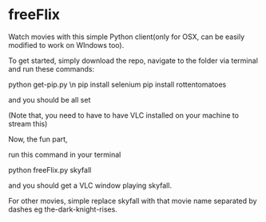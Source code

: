 # freeFlix
Watch movies with this simple Python client(only for OSX, can be easily modified to work on WIndows too). 

To get started, simply download the repo, navigate to the folder via terminal and run these commands:

python get-pip.py \n
pip install selenium
pip install rottentomatoes

and you should be all set

(Note that, you need to have to have VLC installed on your machine to stream this)

Now, the fun part,

run this command in your terminal

python freeFlix.py skyfall

and you should get a VLC window playing skyfall.

For other movies, simple replace skyfall with that movie name separated by dashes eg the-dark-knight-rises.
